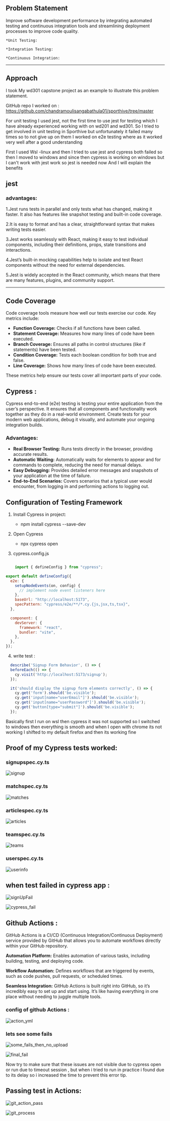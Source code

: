 ## Problem Statement
  
Improve software development performance by integrating automated testing and continuous integration tools and streamlining deployment processes to improve code quality.

    *Unit Testing:
    
    *Integration Testing:
    
    *Continuous Integration:
---

## Approach
I took My wd301 capstone project as an example to illustrate this problem statement.

GitHub repo I worked on : https://github.com/chandramoulisangabathula01/sporthive/tree/master

For unit testing I used jest, not the first time to use jest for testing which I have already experienced working with on wd201 and wd301. So I tried to get involved in unit testing in Sporthive but unfortunately it failed many times 
so to not give up on them I worked on e2e testing where as it worked very well after a good understanding

First I used Wsl -linux and then I tried to use jest and cypress both failed so then I moved to windows and since then cypress is working on windows but I can't work with jest work so jest is needed now And I will explain the benefits

## jest
### advantages:
  
  1.Jest runs tests in parallel and only tests what has changed, making it faster. It also has features like snapshot testing and built-in code coverage.

  2.It is easy to format and has a clear, straightforward syntax that makes writing tests easier.

  3.Jest works seamlessly with React, making it easy to test individual components, including their definitions, props, state transitions and interactions.

  4.Jest’s built-in mocking capabilities help to isolate and test React components without the need for external dependencies.

  5.Jest is widely accepted in the React community, which means that there are many features, plugins, and community support.
  
---

## Code Coverage

Code coverage tools measure how well our tests exercise our code. Key metrics include:

  * **Function Coverage:** Checks if all functions have been called.
  * **Statement Coverage:** Measures how many lines of code have been executed.
  * **Branch Coverage:** Ensures all paths in control structures (like if statements) have been tested.
  * **Condition Coverage:** Tests each boolean condition for both true and false.
  * **Line Coverage:** Shows how many lines of code have been executed.
    
These metrics help ensure our tests cover all important parts of your code.


## Cypress :

Cypress end-to-end (e2e) testing is testing your entire application from the user’s perspective. It ensures that all components and functionality work together as they do in a real-world environment. 
Create tests for your modern web applications, debug it visually, and automate your ongoing integration builds.

### Advantages:

  * **Real Browser Testing:** Runs tests directly in the browser, providing accurate results.
  * **Automatic Waiting:** Automatically waits for elements to appear and for commands to complete, reducing the need for manual delays.
  * **Easy Debugging:** Provides detailed error messages and snapshots of your application at the time of failure.
  * **End-to-End Scenarios:** Covers scenarios that a typical user would encounter, from logging in and performing actions to logging out.


##  Configuration of Testing Framework

  1. Install Cypress in project:

        * npm install cypress --save-dev

  2. Open Cypress

        * npx cypress open

  3. cypress.config.js

``` cypress.config.js

    import { defineConfig } from "cypress";

export default defineConfig({
  e2e: {
    setupNodeEvents(on, config) {
      // implement node event listeners here
    },
    baseUrl: "http://localhost:5173",
    specPattern: "cypress/e2e/**/*.cy.{js,jsx,ts,tsx}",
  },

  component: {
    devServer: {
      framework: "react",
      bundler: "vite",
    },
  },
});

```

4. write test :

``` signupForm.cy.ts
  describe('Signup Form Behavior', () => {
  beforeEach(() => {
    cy.visit('http://localhost:5173/signup');
  });

  it('should display the signup form elements correctly', () => {
    cy.get('form').should('be.visible');
    cy.get('input[name="userEmail"]').should('be.visible');
    cy.get('input[name="userPassword"]').should('be.visible');
    cy.get('button[type="submit"]').should('be.visible');
  });

```     

Basically first I run on wsl then cypress it was not supported so I switched to windows then everything is smooth and when I open with chrome its not working I shifted to my default firefox and then its working fine

## Proof of my Cypress tests worked:

### signupspec.cy.ts

![signup](images/signup.png)

### matchspec.cy.ts

![matches](images/matches.png)

### articlespec.cy.ts

![articles](images/articles.png)

### teamspec.cy.ts

![teams](images/teams.png)

### userspec.cy.ts

![userinfo](images/user.png)

## when test failed in cypress app :

![signUpFail](images/signupfailed.png)

![cypress_fail](images/cypress_run_fail.png)


## Github Actions :

GitHub Actions is a CI/CD (Continuous Integration/Continuous Deployment) service provided by GitHub that allows you to automate workflows directly within your GitHub repository.

**Automation Platform:** Enables automation of various tasks, including building, testing, and deploying code.

**Workflow Automation:** Defines workflows that are triggered by events, such as code pushes, pull requests, or scheduled times.

**Seamless Integration:** GitHub Actions is built right into GitHub, so it’s incredibly easy to set up and start using. It’s like having everything in one place without needing to juggle multiple tools.


### config of github Actions :

![action_yml](images/action_yml.png)

### lets see some fails

![some_fails_then_no_upload](images/git_action_fail.png)


![final_fail](images/git_action_fail_final.png)


Now try to make sure that these issues are not visible due to cypress open or run due to timeout session , but when i tried to run in practice i found due to its delay so i increased the time to prevent this error tip.

## Passing test in Actions:

![git_action_pass](images/git_action_pass.png)

![git_process](images/git_process.png)




